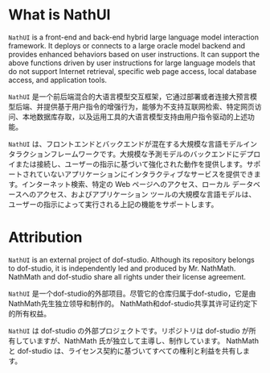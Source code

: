# What is NathUI
`NathUI` is a front-end and back-end hybrid large language model interaction framework. It deploys or connects to a large oracle model backend and provides enhanced behaviors based on user instructions. It can support the above functions driven by user instructions for large language models that do not support Internet retrieval, specific web page access, local database access, and application tools.

`NathUI` 是一个前后端混合的大语言模型交互框架，它通过部署或者连接大预言模型后端、并提供基于用户指令的增强行为，能够为不支持互联网检索、特定网页访问、本地数据库存取，以及运用工具的大语言模型支持由用户指令驱动的上述功能。

`NathUI` は、フロントエンドとバックエンドが混在する大規模な言語モデルインタラクションフレームワークです。大規模な予測モデルのバックエンドにデプロイまたは接続し、ユーザーの指示に基づいて強化された動作を提供します。サポートされていないアプリケーションにインタラクティブなサービスを提供できます。インターネット検索、特定の Web ページへのアクセス、ローカル データベースへのアクセス、およびアプリケーション ツールの大規模な言語モデルは、ユーザーの指示によって実行される上記の機能をサポートします。

# Attribution
`NathUI` is an external project of dof-studio. Although its repository belongs to dof-studio, it is independently led and produced by Mr. NathMath. NathMath and dof-studio share all rights under their license agreement.

`NathUI` 是一个dof-studio的外部项目。尽管它的仓库归属于dof-studio，它是由NathMath先生独立领导和制作的。 NathMath和dof-studio共享其许可证约定下的所有权益。

`NathUI` は dof-studio の外部プロジェクトです。リポジトリは dof-studio が所有していますが、NathMath 氏が独立して主導し、制作しています。 NathMath と dof-studio は、ライセンス契約に基づいてすべての権利と利益を共有します。

